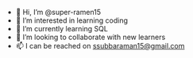 - 👋 Hi, I’m @super-ramen15
- 👀 I’m interested in learning coding  
- 🌱 I’m currently learning SQL
- 💞️ I’m looking to collaborate with new learners
- 📫 I can be reached on ssubbaraman15@gmail.com

<!---
super-ramen15/super-ramen15 is a ✨ special ✨ repository because its `README.md` (this file) appears on your GitHub profile.
You can click the Preview link to take a look at your changes.
--->
